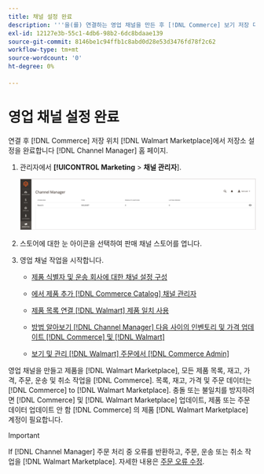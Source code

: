 ```yaml
---
title: 채널 설정 완료
description: '''을(를) 연결하는 영업 채널을 만든 후 [!DNL Commerce] 보기 저장 대상 [!DNL Walmart Marketplace]를 클릭하여 채널을 열고 채널 구성을 완료합니다. 그런 다음 프로세스를 시작하여 제품 추가, 목록 관리, 재고, 가격 책정 및 주문을 [!DNL Channel Manager]'''
exl-id: 12127e3b-55c1-4db6-98b2-6dc8bdaae139
source-git-commit: 8146be1c94ffb1c8abd0d28e53d3476fd78f2c62
workflow-type: tm+mt
source-wordcount: '0'
ht-degree: 0%

---
```


# 영업 채널 설정 완료

연결 후 [!DNL Commerce] 저장 위치 [!DNL Walmart Marketplace]에서 저장소 설정을 완료합니다 [!DNL Channel Manager] 홈 페이지.

1. 관리자에서 **[!UICONTROL Marketing** > **채널 관리자**].

   ![채널 관리자 저장소 관리](assets/channel-manager-setup-first-store.png)

1. 스토어에 대한 눈 아이콘을 선택하여 판매 채널 스토어를 엽니다.

1. 영업 채널 작업을 시작합니다.

   - [제품 식별자 및 운송 회사에 대한 채널 설정 구성](settings-overview.md)

   - [에서 제품 추가 [!DNL Commerce Catalog] 채널 관리자](add-products-to-channel-store.md)

   - [제품 목록 연결 [!DNL Walmart] 제품 일치 사용](connect-listings-to-marketplace.md)

   - [방법 알아보기 [!DNL Channel Manager] 다음 사이의 인벤토리 및 가격 업데이트 [!DNL Commerce] 및 [!DNL Walmart]](inventory-and-price-updates.md)

   - [보기 및 관리 [!DNL Walmart] 주문에서 [!DNL Commerce Admin]](manage-orders.md)

영업 채널을 만들고 제품을 [!DNL Walmart Marketplace], 모든 제품 목록, 재고, 가격, 주문, 운송 및 취소 작업을 [!DNL Commerce]. 목록, 재고, 가격 및 주문 데이터는 [!DNL Commerce] to [!DNL Walmart Marketplace]. 충돌 또는 불일치를 방지하려면 [!DNL Commerce] 및 [!DNL Walmart Marketplace] 업데이트, 제품 또는 주문 데이터 업데이트 안 함 [!DNL Commerce] 의 제품 [!DNL Walmart Marketplace] 계정이 필요합니다.

>[!IMPORTANT]
>
>If [!DNL Channel Manager] 주문 처리 중 오류를 반환하고, 주문, 운송 또는 취소 작업을 [!DNL Walmart Marketplace]. 자세한 내용은 [주문 오류 수정](process-orders.md#fix-order-errors).
